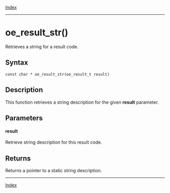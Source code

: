 [Index](index.md)

---
# oe_result_str()

Retrieves a string for a result code.

## Syntax

    const char * oe_result_str(oe_result_t result)
## Description 

This function retrieves a string description for the given **result** parameter.



## Parameters

#### result

Retrieve string description for this result code.

## Returns

Returns a pointer to a static string description.

---
[Index](index.md)

